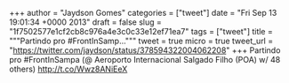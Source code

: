 
+++
author = "Jaydson Gomes"
categories = ["tweet"]
date = "Fri Sep 13 19:01:34 +0000 2013"
draft = false
slug = "1f7502577e1cf2cb8c976a4e3c0c33e12ef71ea7"
tags = ["tweet"]
title = """Partindo pro #FrontInSamp..."""
tweet = true
micro = true
tweet_url = "https://twitter.com/jaydson/status/378594322004062208"
+++
Partindo pro #FrontInSampa (@ Aeroporto Internacional Salgado Filho (POA) w/ 48 others) http://t.co/Wwz8ANiEeX
